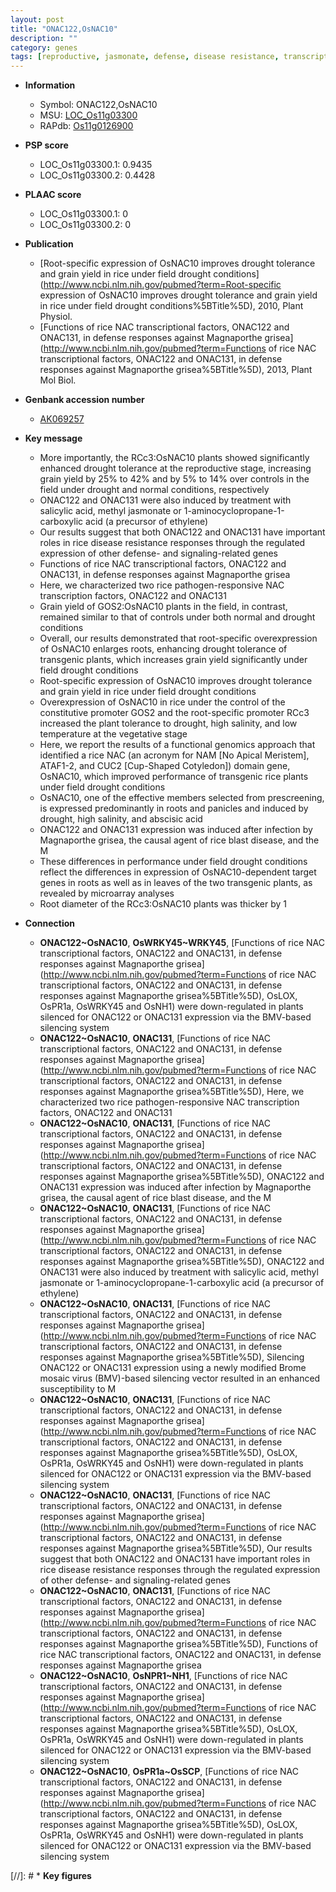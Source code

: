 ```yaml
---
layout: post
title: "ONAC122,OsNAC10"
description: ""
category: genes
tags: [reproductive, jasmonate, defense, disease resistance, transcription factor, grain yield, temperature, defense response, ethylene, meristem, panicle, salicylic acid, blast disease, drought tolerance, grain, blast, vegetative, root, salinity, disease, drought, yield]
---
```


* **Information**  
    + Symbol: ONAC122,OsNAC10  
    + MSU: [LOC_Os11g03300](http://rice.plantbiology.msu.edu/cgi-bin/ORF_infopage.cgi?orf=LOC_Os11g03300)  
    + RAPdb: [Os11g0126900](http://rapdb.dna.affrc.go.jp/viewer/gbrowse_details/irgsp1?name=Os11g0126900)  

* **PSP score**  
    + LOC_Os11g03300.1: 0.9435 
    + LOC_Os11g03300.2: 0.4428 

* **PLAAC score**  
    + LOC_Os11g03300.1: 0 
    + LOC_Os11g03300.2: 0 

* **Publication**  
    + [Root-specific expression of OsNAC10 improves drought tolerance and grain yield in rice under field drought conditions](http://www.ncbi.nlm.nih.gov/pubmed?term=Root-specific expression of OsNAC10 improves drought tolerance and grain yield in rice under field drought conditions%5BTitle%5D), 2010, Plant Physiol.
    + [Functions of rice NAC transcriptional factors, ONAC122 and ONAC131, in defense responses against Magnaporthe grisea](http://www.ncbi.nlm.nih.gov/pubmed?term=Functions of rice NAC transcriptional factors, ONAC122 and ONAC131, in defense responses against Magnaporthe grisea%5BTitle%5D), 2013, Plant Mol Biol.

* **Genbank accession number**  
    + [AK069257](http://www.ncbi.nlm.nih.gov/nuccore/AK069257)

* **Key message**  
    + More importantly, the RCc3:OsNAC10 plants showed significantly enhanced drought tolerance at the reproductive stage, increasing grain yield by 25% to 42% and by 5% to 14% over controls in the field under drought and normal conditions, respectively
    + ONAC122 and ONAC131 were also induced by treatment with salicylic acid, methyl jasmonate or 1-aminocyclopropane-1-carboxylic acid (a precursor of ethylene)
    + Our results suggest that both ONAC122 and ONAC131 have important roles in rice disease resistance responses through the regulated expression of other defense- and signaling-related genes
    + Functions of rice NAC transcriptional factors, ONAC122 and ONAC131, in defense responses against Magnaporthe grisea
    + Here, we characterized two rice pathogen-responsive NAC transcription factors, ONAC122 and ONAC131
    + Grain yield of GOS2:OsNAC10 plants in the field, in contrast, remained similar to that of controls under both normal and drought conditions
    + Overall, our results demonstrated that root-specific overexpression of OsNAC10 enlarges roots, enhancing drought tolerance of transgenic plants, which increases grain yield significantly under field drought conditions
    + Root-specific expression of OsNAC10 improves drought tolerance and grain yield in rice under field drought conditions
    + Overexpression of OsNAC10 in rice under the control of the constitutive promoter GOS2 and the root-specific promoter RCc3 increased the plant tolerance to drought, high salinity, and low temperature at the vegetative stage
    + Here, we report the results of a functional genomics approach that identified a rice NAC (an acronym for NAM [No Apical Meristem], ATAF1-2, and CUC2 [Cup-Shaped Cotyledon]) domain gene, OsNAC10, which improved performance of transgenic rice plants under field drought conditions
    + OsNAC10, one of the effective members selected from prescreening, is expressed predominantly in roots and panicles and induced by drought, high salinity, and abscisic acid
    + ONAC122 and ONAC131 expression was induced after infection by Magnaporthe grisea, the causal agent of rice blast disease, and the M
    + These differences in performance under field drought conditions reflect the differences in expression of OsNAC10-dependent target genes in roots as well as in leaves of the two transgenic plants, as revealed by microarray analyses
    + Root diameter of the RCc3:OsNAC10 plants was thicker by 1

* **Connection**  
    + __ONAC122~OsNAC10__, __OsWRKY45~WRKY45__, [Functions of rice NAC transcriptional factors, ONAC122 and ONAC131, in defense responses against Magnaporthe grisea](http://www.ncbi.nlm.nih.gov/pubmed?term=Functions of rice NAC transcriptional factors, ONAC122 and ONAC131, in defense responses against Magnaporthe grisea%5BTitle%5D), OsLOX, OsPR1a, OsWRKY45 and OsNH1) were down-regulated in plants silenced for ONAC122 or ONAC131 expression via the BMV-based silencing system
    + __ONAC122~OsNAC10__, __ONAC131__, [Functions of rice NAC transcriptional factors, ONAC122 and ONAC131, in defense responses against Magnaporthe grisea](http://www.ncbi.nlm.nih.gov/pubmed?term=Functions of rice NAC transcriptional factors, ONAC122 and ONAC131, in defense responses against Magnaporthe grisea%5BTitle%5D), Here, we characterized two rice pathogen-responsive NAC transcription factors, ONAC122 and ONAC131
    + __ONAC122~OsNAC10__, __ONAC131__, [Functions of rice NAC transcriptional factors, ONAC122 and ONAC131, in defense responses against Magnaporthe grisea](http://www.ncbi.nlm.nih.gov/pubmed?term=Functions of rice NAC transcriptional factors, ONAC122 and ONAC131, in defense responses against Magnaporthe grisea%5BTitle%5D), ONAC122 and ONAC131 expression was induced after infection by Magnaporthe grisea, the causal agent of rice blast disease, and the M
    + __ONAC122~OsNAC10__, __ONAC131__, [Functions of rice NAC transcriptional factors, ONAC122 and ONAC131, in defense responses against Magnaporthe grisea](http://www.ncbi.nlm.nih.gov/pubmed?term=Functions of rice NAC transcriptional factors, ONAC122 and ONAC131, in defense responses against Magnaporthe grisea%5BTitle%5D), ONAC122 and ONAC131 were also induced by treatment with salicylic acid, methyl jasmonate or 1-aminocyclopropane-1-carboxylic acid (a precursor of ethylene)
    + __ONAC122~OsNAC10__, __ONAC131__, [Functions of rice NAC transcriptional factors, ONAC122 and ONAC131, in defense responses against Magnaporthe grisea](http://www.ncbi.nlm.nih.gov/pubmed?term=Functions of rice NAC transcriptional factors, ONAC122 and ONAC131, in defense responses against Magnaporthe grisea%5BTitle%5D), Silencing ONAC122 or ONAC131 expression using a newly modified Brome mosaic virus (BMV)-based silencing vector resulted in an enhanced susceptibility to M
    + __ONAC122~OsNAC10__, __ONAC131__, [Functions of rice NAC transcriptional factors, ONAC122 and ONAC131, in defense responses against Magnaporthe grisea](http://www.ncbi.nlm.nih.gov/pubmed?term=Functions of rice NAC transcriptional factors, ONAC122 and ONAC131, in defense responses against Magnaporthe grisea%5BTitle%5D), OsLOX, OsPR1a, OsWRKY45 and OsNH1) were down-regulated in plants silenced for ONAC122 or ONAC131 expression via the BMV-based silencing system
    + __ONAC122~OsNAC10__, __ONAC131__, [Functions of rice NAC transcriptional factors, ONAC122 and ONAC131, in defense responses against Magnaporthe grisea](http://www.ncbi.nlm.nih.gov/pubmed?term=Functions of rice NAC transcriptional factors, ONAC122 and ONAC131, in defense responses against Magnaporthe grisea%5BTitle%5D), Our results suggest that both ONAC122 and ONAC131 have important roles in rice disease resistance responses through the regulated expression of other defense- and signaling-related genes
    + __ONAC122~OsNAC10__, __ONAC131__, [Functions of rice NAC transcriptional factors, ONAC122 and ONAC131, in defense responses against Magnaporthe grisea](http://www.ncbi.nlm.nih.gov/pubmed?term=Functions of rice NAC transcriptional factors, ONAC122 and ONAC131, in defense responses against Magnaporthe grisea%5BTitle%5D), Functions of rice NAC transcriptional factors, ONAC122 and ONAC131, in defense responses against Magnaporthe grisea
    + __ONAC122~OsNAC10__, __OsNPR1~NH1__, [Functions of rice NAC transcriptional factors, ONAC122 and ONAC131, in defense responses against Magnaporthe grisea](http://www.ncbi.nlm.nih.gov/pubmed?term=Functions of rice NAC transcriptional factors, ONAC122 and ONAC131, in defense responses against Magnaporthe grisea%5BTitle%5D), OsLOX, OsPR1a, OsWRKY45 and OsNH1) were down-regulated in plants silenced for ONAC122 or ONAC131 expression via the BMV-based silencing system
    + __ONAC122~OsNAC10__, __OsPR1a~OsSCP__, [Functions of rice NAC transcriptional factors, ONAC122 and ONAC131, in defense responses against Magnaporthe grisea](http://www.ncbi.nlm.nih.gov/pubmed?term=Functions of rice NAC transcriptional factors, ONAC122 and ONAC131, in defense responses against Magnaporthe grisea%5BTitle%5D), OsLOX, OsPR1a, OsWRKY45 and OsNH1) were down-regulated in plants silenced for ONAC122 or ONAC131 expression via the BMV-based silencing system

[//]: # * **Key figures**  


